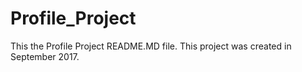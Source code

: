 # Profile_Project
This the Profile Project README.MD file.
This project was created in September 2017.
